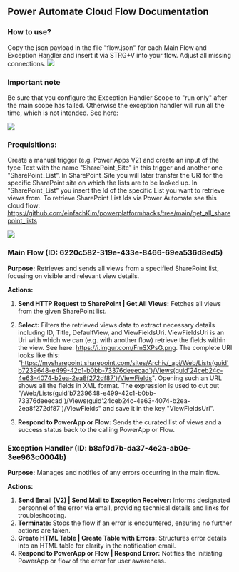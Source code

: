 

## Power Automate Cloud Flow Documentation

### How to use?
Copy the json payload in the file "flow.json" for each Main Flow and Exception Handler and insert it via STRG+V into your flow. Adjust all missing connections.
<img src="https://i.imgur.com/OAp9qCC.gif"/>

### Important note
Be sure that you configure the Exception Handler Scope to "run only" after the main scope has failed. Otherwise the exception handler will run all the time, which is not intended.
See here:

<img src="https://i.imgur.com/eE8yKKi.png"/>


### Prequisitions:
Create a manual trigger (e.g. Power Apps V2) and create an input of the type Text with the name "SharePoint_Site" in this trigger and another one "SharePoint_List". In SharePoint_Site you will later transfer the URl for the specific SharePoint site on which the lists are to be looked up. In "SharePoint_List" you insert the Id of the specific List you want to retrieve views from. To retrieve SharePoint List Ids via Power Automate see this cloud flow: https://github.com/einfachKim/powerplatformhacks/tree/main/get_all_sharepoint_lists


<img src="https://i.imgur.com/jrwO7NT.png"/>

### Main Flow (ID: 6220c582-319e-433e-8466-69ea536d8ed5)

**Purpose:** Retrieves and sends all views from a specified SharePoint list, focusing on visible and relevant view details.

**Actions:**
1. **Send HTTP Request to SharePoint | Get All Views:** Fetches all views from the given SharePoint list.
2. **Select:** Filters the retrieved views data to extract necessary details including ID, Title, DefaultView, and ViewFieldsUri. ViewFieldsUri is an Uri with which we can (e.g. with another flow) retrieve the fields within the view. See here: https://i.imgur.com/FmSXPsG.png. The complete URI looks like this: "https://mysharepoint.sharepoint.com/sites/Archiv/_api/Web/Lists(guid'b7239648-e499-42c1-b0bb-73376deeecad')/Views(guid'24ceb24c-4e63-4074-b2ea-2ea8f272df87')/ViewFields". Opening such an URL shows all the fields in XML format. The expression is used to cut out  "/Web/Lists(guid'b7239648-e499-42c1-b0bb-73376deeecad')/Views(guid'24ceb24c-4e63-4074-b2ea-2ea8f272df87')/ViewFields" and save it in the key "ViewFieldsUri".


3. **Respond to PowerApp or Flow:** Sends the curated list of views and a success status back to the calling PowerApp or Flow.

### Exception Handler (ID: b8af0d7b-da37-4e2a-ab0e-3ee963c0004b)

**Purpose:** Manages and notifies of any errors occurring in the main flow.

**Actions:**
1. **Send Email (V2) | Send Mail to Exception Receiver:** Informs designated personnel of the error via email, providing technical details and links for troubleshooting.
2. **Terminate:** Stops the flow if an error is encountered, ensuring no further actions are taken.
3. **Create HTML Table | Create Table with Errors:** Structures error details into an HTML table for clarity in the notification email.
4. **Respond to PowerApp or Flow | Respond Error:** Notifies the initiating PowerApp or flow of the error for user awareness.
